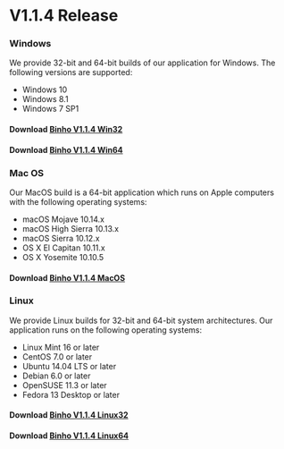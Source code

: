 # V1.1.4 Release

### Windows

We provide 32-bit and 64-bit builds of our application for Windows. The following versions are supported:

* Windows 10
* Windows 8.1
* Windows 7 SP1

#### Download [Binho V1.1.4 Win32](https://cdn.binho.io/sw/missioncontrol/1.1.4/win32/SetupMissionControlv1.1.4-32bit.exe)

#### Download [Binho V1.1.4 Win64](https://cdn.binho.io/sw/missioncontrol/1.1.4/win64/SetupMissionControlv1.1.4-64bit.exe)

### Mac OS

Our MacOS build is a 64-bit application which runs on Apple computers with the following operating systems:

* macOS Mojave 10.14.x
* macOS High Sierra 10.13.x
* macOS Sierra 10.12.x
* OS X El Capitan 10.11.x
* OS X Yosemite 10.10.5

#### Download [Binho V1.1.4 MacOS](https://cdn.binho.io/sw/missioncontrol/1.1.4/macos/BinhoMissionControl_v1.1.4_OSX64bit.zip)

### Linux

We provide Linux builds for 32-bit and 64-bit system architectures. Our application runs on the following operating systems:

* Linux Mint 16 or later
* CentOS 7.0 or later
* Ubuntu 14.04 LTS or later
* Debian 6.0 or later
* OpenSUSE 11.3 or later
* Fedora 13 Desktop or later

#### Download [Binho V1.1.4 Linux32](https://cdn.binho.io/sw/missioncontrol/1.1.4/linux32/BinhoMissionControl_V1.1.4_Linux32bit.zip)

#### Download [Binho V1.1.4 Linux64](https://cdn.binho.io/sw/missioncontrol/1.1.4/linux64/BinhoMissionControl_V1.1.4_Linux64bit.zip)

